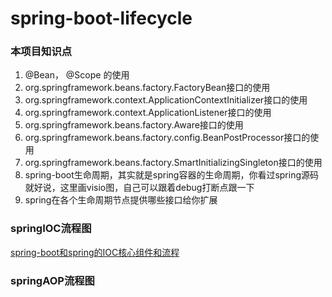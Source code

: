 # spring-boot-lifecycle

### 本项目知识点
1. @Bean， @Scope 的使用
2. org.springframework.beans.factory.FactoryBean接口的使用
3. org.springframework.context.ApplicationContextInitializer接口的使用
4. org.springframework.context.ApplicationListener接口的使用
5. org.springframework.beans.factory.Aware接口的使用
6. org.springframework.beans.factory.config.BeanPostProcessor接口的使用
7. org.springframework.beans.factory.SmartInitializingSingleton接口的使用
8. spring-boot生命周期，其实就是spring容器的生命周期，你看过spring源码就好说，这里画visio图，自己可以跟着debug打断点跟一下
9. spring在各个生命周期节点提供哪些接口给你扩展

### springIOC流程图
[spring-boot和spring的IOC核心组件和流程](./README-RESOURCES/spring-boot和spring的IOC核心组件和流程.vsdx)



### springAOP流程图

